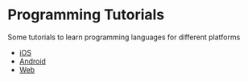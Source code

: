 # Programming Tutorials
Some tutorials to learn programming languages for different platforms

- [iOS](https://github.com/fabiobh/tutorials_and_examples_web_mobile/tree/main/___iOS___)
- [Android](https://github.com/fabiobh/tutorials_and_examples_web_mobile/tree/main/___Android___)
- [Web](https://github.com/fabiobh/tutorials_and_examples_web_mobile/tree/main/___Web___)